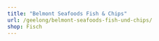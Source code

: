 ```yaml
---
title: "Belmont Seafoods Fish & Chips"
url: /geelong/belmont-seafoods-fish-und-chips/
shop: Fisch
---
```

